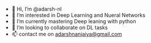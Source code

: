 - 👋 Hi, I’m @adarsh-nl
- 👀 I’m interested in Deep Learning and Nueral Networks
- 🌱 I’m currently mastering Deep leaning with python
- 💞️ I’m looking to collaborate on DL tasks
- 📫 contact me on adarshnanjaiya@gmail.com

<!---
adarsh-nl/adarsh-nl is a ✨ special ✨ repository because its `README.md` (this file) appears on your GitHub profile.
You can click the Preview link to take a look at your changes.
--->
